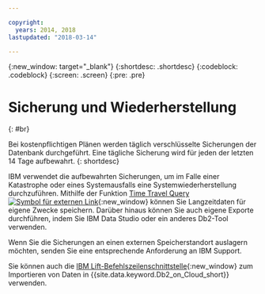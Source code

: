 ```yaml
---

copyright:
  years: 2014, 2018
lastupdated: "2018-03-14"

---
```


<!-- Attribute definitions --> 
{:new_window: target="_blank"}
{:shortdesc: .shortdesc}
{:codeblock: .codeblock}
{:screen: .screen}
{:pre: .pre}

# Sicherung und Wiederherstellung
{: #br}

Bei kostenpflichtigen Plänen werden täglich verschlüsselte Sicherungen der Datenbank durchgeführt. Eine tägliche Sicherung wird für jeden der letzten 14 Tage aufbewahrt.
{: shortdesc}

IBM verwendet die aufbewahrten Sicherungen, um im Falle einer Katastrophe oder eines Systemausfalls eine Systemwiederherstellung durchzuführen. Mithilfe der Funktion [Time Travel Query ![Symbol für externen Link](../../icons/launch-glyph.svg "Symbol für externen Link")](https://developer.ibm.com/answers/questions/426878/how-do-i-use-time-travel-query-in-db2-or-db2-on-cl.html){:new_window} können Sie Langzeitdaten für eigene Zwecke speichern. Darüber hinaus können Sie auch eigene Exporte durchführen, indem Sie IBM Data Studio oder ein anderes Db2-Tool verwenden.

Wenn Sie die Sicherungen an einen externen Speicherstandort auslagern möchten, senden Sie eine entsprechende Anforderung an IBM Support.

Sie können auch die [IBM Lift-Befehlszeilenschnittstelle](https://lift.ng.bluemix.net/){:new_window} zum Importieren von Daten in {{site.data.keyword.Db2_on_Cloud_short}} verwenden.
